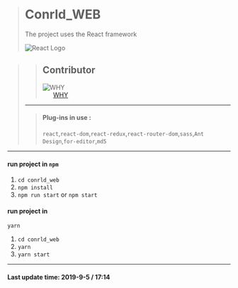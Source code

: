># Conrld_WEB
>The project uses the React framework
>
>![React Logo](https://ss3.bdstatic.com/70cFv8Sh_Q1YnxGkpoWK1HF6hhy/it/u=4218752244,1526948581&fm=26&gp=0.jpg)

>>Contributor
>>---
>>![WHY](https://avatars3.githubusercontent.com/u/40160738?s=100)  
>>&nbsp;&nbsp;&nbsp;&nbsp;&nbsp;&nbsp;[WHY](https://github.com/SniperWHY)
>---
>>#### Plug-ins in use :
>>`react`,`react-dom`,`react-redux`,`react-router-dom`,`sass`,`Ant Design`,`for-editor`,`md5`
---
#### run project in `npm`
1. `cd conrld_web`
2. `npm install`
3. `npm run start` or `npm start`

#### run project in 

`yarn` 

1. `cd conrld_web`
2. `yarn`
3. `yarn start`

---
#### Last update time: 2019-9-5 / 17:14
